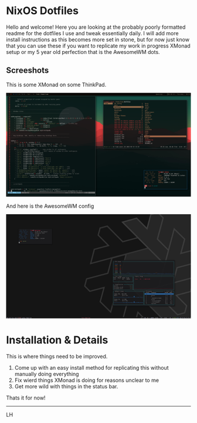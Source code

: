 # NixOS Dotfiles

Hello and welcome! Here you are looking at the probably poorly formatted readme for the dotfiles I use and tweak essentially daily. I will add more install instructions as this becomes more set in stone, but for now just know that you can use these if you want to replicate my work in progress XMonad setup or my 5 year old perfection that is the AwesomeWM dots. 

## Screeshots

This is some XMonad on some ThinkPad. 

![xmonad](https://github.com/mahallow/thinkdots/blob/master/scrots/screen1.png) 

And here is the AwesomeWM config

![awesomewm](https://raw.githubusercontent.com/ubuntu9786/4k_config/main/screens/screen3.png)


# Installation & Details

This is where things need to be improved. 

1. Come up with an easy install method for replicating this without manually doing everything
2. Fix wierd things XMonad is doing for reasons unclear to me 
3. Get more wild with things in the status bar.


Thats it for now!

---
LH 
